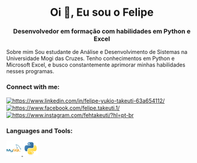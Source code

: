 <h1 align="center">Oi 👋, Eu sou o Felipe</h1>
<h3 align="center">Desenvolvedor em formação com habilidades em Python e Excel</h3>
Sobre mim
Sou estudante de Análise e Desenvolvimento de Sistemas na Universidade Mogi das Cruzes. Tenho conhecimentos em Python e Microsoft Excel, e busco constantemente aprimorar minhas habilidades nesses programas.
<h3 align="left">Connect with me:</h3>
<p align="left">
<a href="https://linkedin.com/in/felipe-yukio-takeuti-63a654112/" target="blank"><img align="center" src="https://raw.githubusercontent.com/rahuldkjain/github-profile-readme-generator/master/src/images/icons/Social/linked-in-alt.svg" alt="https://www.linkedin.com/in/felipe-yukio-takeuti-63a654112/" height="30" width="40" /></a>
<a href="https://fb.com/felipe.takeuti.1/" target="blank"><img align="center" src="https://raw.githubusercontent.com/rahuldkjain/github-profile-readme-generator/master/src/images/icons/Social/facebook.svg" alt="https://www.facebook.com/felipe.takeuti.1/" height="30" width="40" /></a>
<a href="https://instagram.com/fehtakeuti/?hl=pt-br" target="blank"><img align="center" src="https://raw.githubusercontent.com/rahuldkjain/github-profile-readme-generator/master/src/images/icons/Social/instagram.svg" alt="https://www.instagram.com/fehtakeuti/?hl=pt-br" height="30" width="40" /></a>
</p>

<h3 align="left">Languages and Tools:</h3>
<p align="left"> <a href="https://www.mysql.com/" target="_blank" rel="noreferrer"> <img src="https://raw.githubusercontent.com/devicons/devicon/master/icons/mysql/mysql-original-wordmark.svg" alt="mysql" width="40" height="40"/> </a> <a href="https://www.python.org" target="_blank" rel="noreferrer"> <img src="https://raw.githubusercontent.com/devicons/devicon/master/icons/python/python-original.svg" alt="python" width="40" height="40"/> </a> </p>
